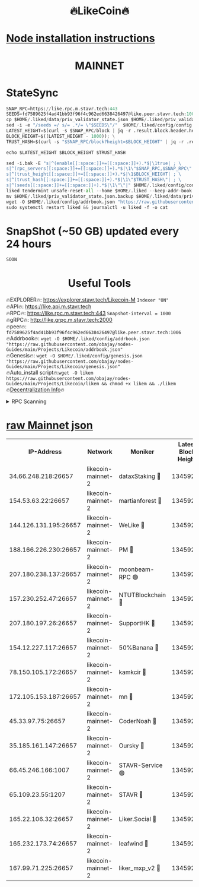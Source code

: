 <h1 align="center"> 🔥LikeCoin🔥</h1>

[Node installation instructions](https://github.com/obajay/nodes-Guides/tree/main/Projects/Likecoin)
=
<h1 align="center"> MAINNET</h1>

# StateSync
```python
SNAP_RPC=https://like.rpc.m.stavr.tech:443
SEEDS=fd7589625f4ad41bb93f96f4c962ed6638426497@like.peer.stavr.tech:1006
cp $HOME/.liked/data/priv_validator_state.json $HOME/.liked/priv_validator_state.json.backup
sed -i -e "/seeds =/ s/= .*/= \"$SEEDS\"/"  $HOME/.liked/config/config.toml
LATEST_HEIGHT=$(curl -s $SNAP_RPC/block | jq -r .result.block.header.height); \
BLOCK_HEIGHT=$((LATEST_HEIGHT - 1000)); \
TRUST_HASH=$(curl -s "$SNAP_RPC/block?height=$BLOCK_HEIGHT" | jq -r .result.block_id.hash)

echo $LATEST_HEIGHT $BLOCK_HEIGHT $TRUST_HASH

sed -i.bak -E "s|^(enable[[:space:]]+=[[:space:]]+).*$|\1true| ; \
s|^(rpc_servers[[:space:]]+=[[:space:]]+).*$|\1\"$SNAP_RPC,$SNAP_RPC\"| ; \
s|^(trust_height[[:space:]]+=[[:space:]]+).*$|\1$BLOCK_HEIGHT| ; \
s|^(trust_hash[[:space:]]+=[[:space:]]+).*$|\1\"$TRUST_HASH\"| ; \
s|^(seeds[[:space:]]+=[[:space:]]+).*$|\1\"\"|" $HOME/.liked/config/config.toml
liked tendermint unsafe-reset-all --home $HOME/.liked --keep-addr-book
mv $HOME/.liked/priv_validator_state.json.backup $HOME/.liked/data/priv_validator_state.json
wget -O $HOME/.liked/config/addrbook.json "https://raw.githubusercontent.com/obajay/nodes-Guides/main/Projects/Likecoin/addrbook.json"
sudo systemctl restart liked && journalctl -u liked -f -o cat
```
# SnapShot (~50 GB) updated every 24 hours
```python
SOON
```

 <h1 align="center"> Useful Tools</h1>

🔥EXPLORER🔥:     https://explorer.stavr.tech/Likecoin-M        `Indexer "ON"` \
🔥API🔥:          https://like.api.m.stavr.tech \
🔥RPC🔥:          https://like.rpc.m.stavr.tech:443              `Snapshot-interval = 1000` \
🔥gRPC🔥:         http://like.grpc.m.stavr.tech:2000 \
🔥peer🔥:         `fd7589625f4ad41bb93f96f4c962ed6638426497@like.peer.stavr.tech:1006` \
🔥Addrbook🔥:  `wget -O $HOME/.liked/config/addrbook.json "https://raw.githubusercontent.com/obajay/nodes-Guides/main/Projects/Likecoin/addrbook.json"` \
🔥Genesis🔥:  `wget -O $HOME/.liked/config/genesis.json "https://raw.githubusercontent.com/obajay/nodes-Guides/main/Projects/Likecoin/genesis.json"` \
🔥Auto_install script🔥:`wget -O likem https://raw.githubusercontent.com/obajay/nodes-Guides/main/Projects/Likecoin/likem && chmod +x likem && ./likem` \
🔥[Decentralization Info](https://github.com/obajay/StateSync-snapshots/tree/main/Projects/Likecoin/Decentralization)🔥


<details>
<summary>RPC Scanning</summary>

<h2 align="center"> We scan nodes in real time every 4 hours. And we provide the final result of RPC endpoints.
We cannot influence the operation of these nodes in any way. </h2>


```python
If Voting Power is higher than 0 --> then the Node is a validator of the network and may be subject to attack and be a potential threat to the chain.
```
```python
We marked such validators with a red symbol
```

</details>

[raw Mainnet json](https://rpc-check.likem.stavr.tech/likem/rpc-likem-result.json)
=


<table><tr><th>IP-Address</th><th>Network</th><th>Moniker</th><th>Latest Block Height</th><th>Earliest Block Height</th><th>Catching Up</th><th>Tx Index</th><th>Voting Power</th><th>Scan Time</th></tr><tr><td>34.66.248.218:26657</td><td>likecoin-mainnet-2</td><td>dataxStaking 🔴</td><td>13459203</td><td>1</td><td>False</td><td>on</td><td>21817538413</td><td>2024-03-10T04:40:59.521667693UTC</td></tr><tr><td>154.53.63.22:26657</td><td>likecoin-mainnet-2</td><td>martianforest 🔴</td><td>13459206</td><td>1</td><td>False</td><td>on</td><td>671125949</td><td>2024-03-10T04:41:13.858000005UTC</td></tr><tr><td>144.126.131.195:26657</td><td>likecoin-mainnet-2</td><td>WeLike 🔴</td><td>13459202</td><td>5101130</td><td>False</td><td>on</td><td>115825102615</td><td>2024-03-10T04:40:51.818325305UTC</td></tr><tr><td>188.166.226.230:26657</td><td>likecoin-mainnet-2</td><td>PM 🔴</td><td>13459206</td><td>7730955</td><td>False</td><td>on</td><td>24821000113</td><td>2024-03-10T04:41:14.797526245UTC</td></tr><tr><td>207.180.238.137:26657</td><td>likecoin-mainnet-2</td><td>moonbeam-RPC 🟢</td><td>13459202</td><td>9234583</td><td>False</td><td>on</td><td>0</td><td>2024-03-10T04:40:49.117408961UTC</td></tr><tr><td>157.230.252.47:26657</td><td>likecoin-mainnet-2</td><td>NTUTBlockchain 🔴</td><td>13459203</td><td>9318400</td><td>False</td><td>on</td><td>890573071</td><td>2024-03-10T04:40:58.837508162UTC</td></tr><tr><td>207.180.197.26:26657</td><td>likecoin-mainnet-2</td><td>SupportHK 🔴</td><td>13459201</td><td>12089921</td><td>False</td><td>on</td><td>8672114778</td><td>2024-03-10T04:40:44.082203455UTC</td></tr><tr><td>154.12.227.117:26657</td><td>likecoin-mainnet-2</td><td>50%Banana 🔴</td><td>13459202</td><td>12611811</td><td>False</td><td>on</td><td>751100763</td><td>2024-03-10T04:40:48.840352136UTC</td></tr><tr><td>78.150.105.172:26657</td><td>likecoin-mainnet-2</td><td>kamkcir 🔴</td><td>13459205</td><td>12655255</td><td>False</td><td>on</td><td>416894538</td><td>2024-03-10T04:41:07.217351453UTC</td></tr><tr><td>172.105.153.187:26657</td><td>likecoin-mainnet-2</td><td>mn 🔴</td><td>13459208</td><td>12683911</td><td>False</td><td>off</td><td>29099409335</td><td>2024-03-10T04:41:27.957909642UTC</td></tr><tr><td>45.33.97.75:26657</td><td>likecoin-mainnet-2</td><td>CoderNoah 🔴</td><td>13459205</td><td>12741110</td><td>False</td><td>on</td><td>19460951900</td><td>2024-03-10T04:41:11.974493669UTC</td></tr><tr><td>35.185.161.147:26657</td><td>likecoin-mainnet-2</td><td>Oursky 🔴</td><td>13459206</td><td>12887155</td><td>False</td><td>on</td><td>28516215452</td><td>2024-03-10T04:41:12.984070482UTC</td></tr><tr><td>66.45.246.166:1007</td><td>likecoin-mainnet-2</td><td>STAVR-Service 🟢</td><td>13459204</td><td>13292630</td><td>False</td><td>on</td><td>0</td><td>2024-03-10T04:41:04.702525913UTC</td></tr><tr><td>65.109.23.55:1207</td><td>likecoin-mainnet-2</td><td>STAVR 🔴</td><td>13459207</td><td>13292630</td><td>False</td><td>on</td><td>1477333</td><td>2024-03-10T04:41:23.249411347UTC</td></tr><tr><td>165.22.106.32:26657</td><td>likecoin-mainnet-2</td><td>Liker.Social 🔴</td><td>13459205</td><td>13405629</td><td>False</td><td>on</td><td>48525474522</td><td>2024-03-10T04:41:08.165045969UTC</td></tr><tr><td>165.232.173.74:26657</td><td>likecoin-mainnet-2</td><td>leafwind 🔴</td><td>13459205</td><td>13441800</td><td>False</td><td>off</td><td>42476994654</td><td>2024-03-10T04:41:11.322978228UTC</td></tr><tr><td>167.99.71.225:26657</td><td>likecoin-mainnet-2</td><td>liker_mxp_v2 🔴</td><td>13459210</td><td>13453981</td><td>False</td><td>off</td><td>26774845546</td><td>2024-03-10T04:41:37.018491713UTC</td></tr></table>
